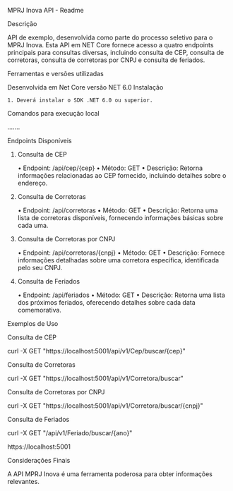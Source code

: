 MPRJ Inova API - Readme

Descrição

API de exemplo, desenvolvida como parte do processo seletivo para o MPRJ Inova. Esta API em NET Core fornece acesso a quatro endpoints principais para consultas diversas, incluindo consulta de CEP, consulta de corretoras, consulta de corretoras por CNPJ e consulta de feriados.

Ferramentas e versões utilizadas

Desenvolvida em Net Core versão NET 6.0
Instalação

    1. Deverá instalar o SDK .NET 6.0 ou superior.


Comandos para execução local

.......

Endpoints Disponíveis

1. Consulta de CEP

	•	Endpoint: /api/cep/{cep}
	•	Método: GET
	•	Descrição: Retorna informações relacionadas ao CEP fornecido, incluindo detalhes sobre o endereço.

2. Consulta de Corretoras

	•	Endpoint: /api/corretoras
	•	Método: GET
	•	Descrição: Retorna uma lista de corretoras disponíveis, fornecendo informações básicas sobre cada uma.

3. Consulta de Corretoras por CNPJ

	•	Endpoint: /api/corretoras/{cnpj}
	•	Método: GET
	•	Descrição: Fornece informações detalhadas sobre uma corretora específica, identificada pelo seu CNPJ.

4. Consulta de Feriados

	•	Endpoint: /api/feriados
	•	Método: GET
	•	Descrição: Retorna uma lista dos próximos feriados, oferecendo detalhes sobre cada data comemorativa.

Exemplos de Uso

Consulta de CEP

curl -X GET "https://localhost:5001/api/v1/Cep/buscar/{cep}" 

Consulta de Corretoras

curl -X GET "https://localhost:5001/api/v1/Corretora/buscar"

Consulta de Corretoras por CNPJ

curl -X GET "https://localhost:5001/api/v1/Corretora/buscar/{cnpj}"

Consulta de Feriados

curl -X GET "/api/v1/Feriado/buscar/{ano}" 


https://localhost:5001

Considerações Finais

A API MPRJ Inova é uma ferramenta poderosa para obter informações relevantes.

